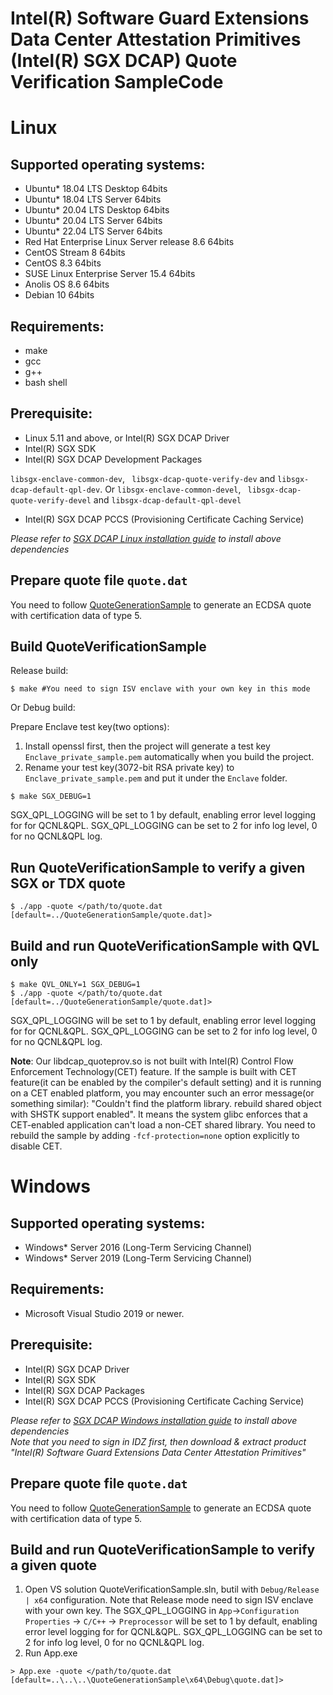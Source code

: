 Intel(R) Software Guard Extensions Data Center Attestation Primitives (Intel(R) SGX DCAP) Quote Verification SampleCode
================================================

# Linux
## Supported operating systems:
* Ubuntu\* 18.04 LTS Desktop 64bits
* Ubuntu\* 18.04 LTS Server 64bits
* Ubuntu\* 20.04 LTS Desktop 64bits
* Ubuntu\* 20.04 LTS Server 64bits
* Ubuntu\* 22.04 LTS Server 64bits
* Red Hat Enterprise Linux Server release 8.6 64bits
* CentOS Stream 8 64bits
* CentOS 8.3 64bits
* SUSE Linux Enterprise Server 15.4 64bits
* Anolis OS 8.6 64bits
* Debian 10 64bits

## Requirements:
* make
* gcc
* g++
* bash shell

## Prerequisite:
* Linux 5.11 and above, or Intel(R) SGX DCAP Driver
* Intel(R) SGX SDK
* Intel(R) SGX DCAP Development Packages

`libsgx-enclave-common-dev`, ` libsgx-dcap-quote-verify-dev` and `libsgx-dcap-default-qpl-dev`. Or `libsgx-enclave-common-devel`, ` libsgx-dcap-quote-verify-devel` and `libsgx-dcap-default-qpl-devel`
* Intel(R) SGX DCAP PCCS (Provisioning Certificate Caching Service)

*Please refer to [SGX DCAP Linux installation guide](https://download.01.org/intel-sgx/latest/dcap-latest/linux/docs/Intel_SGX_SW_Installation_Guide_for_Linux.pdf) to install above dependencies*
## Prepare quote file `quote.dat`
You need to follow [QuoteGenerationSample](../QuoteGenerationSample) to generate an ECDSA quote with certification data of type 5.
## Build QuoteVerificationSample

Release build:
```
$ make #You need to sign ISV enclave with your own key in this mode
```
Or Debug build:

Prepare Enclave test key(two options):
1. Install openssl first, then the project will generate a test key `Enclave_private_sample.pem` automatically when you build the project.
2. Rename your test key(3072-bit RSA private key) to `Enclave_private_sample.pem` and put it under the `Enclave` folder.
```
$ make SGX_DEBUG=1
```
SGX_QPL_LOGGING will be set to 1 by default, enabling error level logging for for QCNL&QPL. SGX_QPL_LOGGING can be set to 2 for info log level, 0 for no QCNL&QPL log.
## Run QuoteVerificationSample to verify a given SGX or TDX quote
```
$ ./app -quote </path/to/quote.dat [default=../QuoteGenerationSample/quote.dat]>
```
## Build and run QuoteVerificationSample with QVL only
```
$ make QVL_ONLY=1 SGX_DEBUG=1
$ ./app -quote </path/to/quote.dat [default=../QuoteGenerationSample/quote.dat]>
```
SGX_QPL_LOGGING will be set to 1 by default, enabling error level logging for for QCNL&QPL. SGX_QPL_LOGGING can be set to 2 for info log level, 0 for no QCNL&QPL log.

**Note**: Our libdcap_quoteprov.so is not built with Intel(R) Control Flow Enforcement Technology(CET) feature. If the sample is built with CET feature(it can be enabled by the compiler's default setting) and it is running on a CET enabled platform, you may encounter such an error message(or something similar): "Couldn't find the platform library. rebuild shared object with SHSTK support enabled". It means the system glibc enforces that a CET-enabled application can't load a non-CET shared library. You need to rebuild the sample by adding `-fcf-protection=none` option explicitly to disable CET.

# Windows
## Supported operating systems:
* Windows* Server 2016 (Long-Term Servicing Channel)
* Windows* Server 2019 (Long-Term Servicing Channel)

## Requirements:
* Microsoft Visual Studio 2019 or newer.

## Prerequisite:
* Intel(R) SGX DCAP Driver
* Intel(R) SGX SDK
* Intel(R) SGX DCAP Packages
* Intel(R) SGX DCAP PCCS (Provisioning Certificate Caching Service)

*Please refer to [SGX DCAP Windows installation guide](https://software.intel.com/en-us/sgx/sdk) to install above dependencies*<br/>
*Note that you need to sign in IDZ first, then download & extract product "Intel(R) Software Guard Extensions Data Center Attestation Primitives"*

## Prepare quote file `quote.dat`
You need to follow [QuoteGenerationSample](../QuoteGenerationSample) to generate an ECDSA quote with certification data of type 5.

## Build and run QuoteVerificationSample to verify a given quote
1. Open VS solution QuoteVerificationSample.sln, butil with `Debug/Release | x64` configuration. Note that Release mode need to sign ISV enclave with your own key.
The SGX_QPL_LOGGING in `App`->`Configuration Properties` -> `C/C++` -> `Preprocessor` will be set to 1 by default, enabling error level logging for for QCNL&QPL. SGX_QPL_LOGGING can be set to 2 for info log level, 0 for no QCNL&QPL log.
2. Run App.exe
```
> App.exe -quote </path/to/quote.dat [default=..\..\..\QuoteGenerationSample\x64\Debug\quote.dat]>
```
